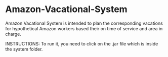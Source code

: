 # Amazon-Vacational-System
Amazon Vacational System is intended to plan the corresponding vacations for hypothetical Amazon workers based their on time of service and area in charge.

INSTRUCTIONS:
To run it, you need to click on the .jar file which is inside the system folder.
